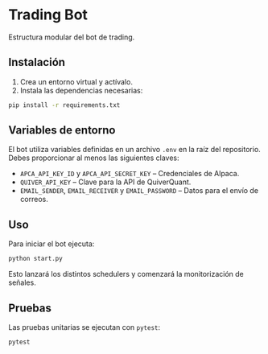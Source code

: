 # Trading Bot

Estructura modular del bot de trading.

## Instalación

1. Crea un entorno virtual y actívalo.
2. Instala las dependencias necesarias:

```bash
pip install -r requirements.txt
```

## Variables de entorno

El bot utiliza variables definidas en un archivo `.env` en la raíz del repositorio.
Debes proporcionar al menos las siguientes claves:

- `APCA_API_KEY_ID` y `APCA_API_SECRET_KEY` – Credenciales de Alpaca.
- `QUIVER_API_KEY` – Clave para la API de QuiverQuant.
- `EMAIL_SENDER`, `EMAIL_RECEIVER` y `EMAIL_PASSWORD` – Datos para el envío de correos.

## Uso

Para iniciar el bot ejecuta:

```bash
python start.py
```

Esto lanzará los distintos schedulers y comenzará la monitorización de señales.

## Pruebas

Las pruebas unitarias se ejecutan con `pytest`:

```bash
pytest
```
